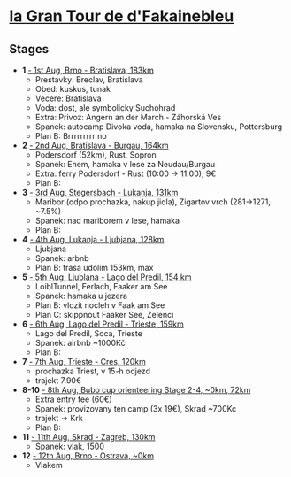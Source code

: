 # [la Gran Tour de d'Fakainebleu](https://en.mapy.cz/turisticka?planovani-trasy&rc=9mMT8xTuNN9n5htx6w-v9703vx6Mig9n-w2x6BUF9mucHxNLdZ9mW3JxMwdo9mKgnxMMt59j1JOxGtFm9hNuzx2zPU9gfH-xG-wm9fcgxxGw0K9e3bCxG2Mu9fJDwxCjav9gQ8GxAKuh9gr6xx0gPi9h8iJ13a95UavxBYKI9kXdpxDgBb&rs=muni&rs=osm&rs=osm&rs=osm&rs=osm&rs=osm&rs=osm&rs=osm&rs=osm&rs=osm&rs=osm&rs=osm&rs=osm&rs=osm&rs=osm&rs=osm&rs=osm&rs=osm&ri=5740&ri=1015718708&ri=1105910250&ri=54991&ri=78327&ri=168559&ri=27257&ri=23581&ri=45353&ri=61659&ri=225732&ri=130070629&ri=31451&ri=1172125088&ri=1073140369&ri=1084431158&ri=604445&ri=1122615208&mrp=%7B%22c%22%3A121%7D&xc=%5B%22CZE%22%2C%22SVK%22%5D&x=14.8617976&y=46.9967973&z=7)

## Stages
* **1** [- 1st Aug, Brno - Bratislava, 183km](https://en.mapy.cz/turisticka?planovani-trasy&rc=9mMT8xTuNN9n5-tx69-n9703vx6Mig&rs=muni&rs=osm&rs=osm&ri=5740&ri=1005562707&ri=1105910250&mrp=%7B%22c%22%3A121%7D&xc=%5B%5D&x=17.1352400&y=48.0490218&z=13)
  - Prestavky: Breclav, Bratislava
  - Obed: kuskus, tunak
  - Vecere: Bratislava
  - Voda: dost, ale symbolicky Suchohrad
  - Extra: Privoz: Angern an der March - Záhorská Ves 
  - Spanek: autocamp Divoka voda, hamaka na Slovensku, Pottersburg
  - Plan B: Brrrrrrrrr no
* **2** [- 2nd Aug, Bratislava - Burgau, 164km](https://en.mapy.cz/turisticka?planovani-trasy&rc=9703vx6Mig9n-RXx6BAl9mpzXxNHLO9mW3JxMwdo9mKgnxMMt59lk.1xKiPg9knYyxJIA2&rs=osm&rs=osm&rs=osm&rs=osm&rs=osm&rs=osm&rs=osm&ri=1105910250&ri=1124515922&ri=78327&ri=168559&ri=27257&ri=1069028067&ri=19524180&mrp=%7B%22c%22%3A121%7D&xc=%5B%5D&x=16.1365382&y=47.6398284&z=9)
  - Podersdorf (52km), Rust, Sopron
  - Spanek: Ehem, hamaka v lese za Neudau/Burgau
  - Extra: ferry Podersdorf - Rust (10:00 -> 11:00), 9€
  - Plan B:
* **3** [- 3rd Aug, Stegersbach - Lukanja, 131km](https://en.mapy.cz/turisticka?planovani-trasy&rc=9k7EHxJIXa9j1JOxGtFm9ioiGxGJ8h&rs=osm&rs=osm&rs=osm&ri=1087091303&ri=23581&ri=207014&mrp=%7B%22c%22%3A121%7D&xc=%5B%5D&x=15.3790542&y=46.4579913&z=11)
  - Maribor (odpo prochazka, nakup jidla), Zigartov vrch (281->1271, ~7.5%)
  - Spanek: nad mariborem v lese, hamaka 
  - Plan B:
* **4** [- 4th Aug, Lukanja - Ljubjana, 128km](https://en.mapy.cz/turisticka?planovani-trasy&rc=9ioiGxGJ8h9hNuzx2zPU&rs=osm&rs=osm&ri=207014&ri=45353&mrp=%7B%22c%22%3A121%7D&xc=%5B%5D&rwp=1%3B9ilGvxF.JOadCxFhT49iUeVxFTrg9iG3N31U95s50eLP953iTxFFZ295N3IxEuvr9huAygjj9hbR7g6m9hUjRxEUi4&x=14.0817308&y=46.2707540&z=10)
  - Ljubjana
  - Spanek: arbnb
  - Plan B: trasa udolim 153km, max 
* **5** [- 5th Aug, Ljublana - Lago del Predil, 154 km](https://en.mapy.cz/turisticka?planovani-trasy&rc=9hNuzx2zPU9gfH-xG-wm9fcgxxGw0K9e3bCxG2Mu&rs=osm&rs=osm&rs=osm&rs=osm&ri=45353&ri=61659&ri=225732&ri=130070629&mrp=%7B%22c%22%3A121%7D&xc=%5B%5D&rut=1&x=13.5873836&y=46.4551599&z=12)
  - LoiblTunnel, Ferlach, Faaker am See
  - Spanek: hamaka u jezera
  - Plan B: vlozit nocleh v Faak am See
  - Plan C: skippnout Faaker See, Zelenci
* **6** [- 6th Aug, Lago del Predil - Trieste, 159km](https://en.mapy.cz/turisticka?planovani-trasy&rc=9e3bCxG2Mu9fDD.xEljD9e-fdxD3De9fJDwxCjav&rs=osm&rs=osm&rs=osm&rs=osm&ri=130070629&ri=28863&ri=93098&ri=31451&mrp=%7B%22c%22%3A121%7D&xc=%5B%5D&x=13.5637526&y=46.4186968&z=15)
  - Lago del Predil, Soca, Trieste
  - Spanek: airbnb ~1000Kč
  - Plan B:
* **7** [- 7th Aug, Trieste - Cres, 120km](https://en.mapy.cz/turisticka?planovani-trasy&rc=9fJDwxCjav9gQSLxAKrC9gXchx0vxG9ghACx0nQClOkx0-B3g1Ox0iCI&rs=osm&rs=osm&rs=osm&rs=osm&rs=osm&rs=osm&ri=31451&ri=1172125088&ri=1094668862&ri=890715&ri=1192851063&ri=1170999868&mrp=%7B%22c%22%3A122%7D&xc=%5B%5D&x=14.2239636&y=45.1706775&z=13)
  - prochazka Triest, v 15-h odjezd
  - trajekt 7.90€
* **8-10** [- 8th Aug, Bubo cup orienteering Stage 2-4, ~0km, 72km]()
  - Extra entry fee (60€)
  - Spanek: provizovany ten camp (3x 19€), Skrad ~700Kc
  - trajekt -> Krk
  - Plan B:
* **11** [- 11th Aug, Skrad - Zagreb, 130km](https://en.mapy.cz/turisticka?planovani-trasy&rc=9mMT8xTuNN9n5htx6w-v&rs=muni&rs=osm&ri=5740&ri=1015718708&mrp=%7B%22c%22%3A121%7D&xc=%5B%5D&rwp=1%3B9mQDexT1FsbdgxSpPBj21xSXoO9mjvPxR7Mb9m.HpxRVcy5.ZxQ90p5X3xQMpG9mwmgxPQnMld-xPDCp9nO3AxOHjM&x=16.8525070&y=48.4621806&z=8)
  - Spanek: vlak, 1500
* **12** [- 12th Aug, Brno - Ostrava, ~0km]()
  - Vlakem
